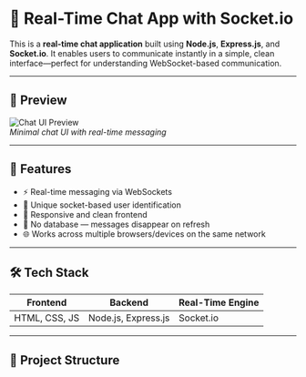 # 💬 Real-Time Chat App with Socket.io

This is a **real-time chat application** built using **Node.js**, **Express.js**, and **Socket.io**. It enables users to communicate instantly in a simple, clean interface—perfect for understanding WebSocket-based communication.

---

## 📸 Preview

![Chat UI Preview](images/chat-preview.png)  
*Minimal chat UI with real-time messaging*

---

## 🚀 Features

- ⚡ Real-time messaging via WebSockets
- 🧑 Unique socket-based user identification
- 📱 Responsive and clean frontend
- 💾 No database — messages disappear on refresh
- 🌐 Works across multiple browsers/devices on the same network

---

## 🛠️ Tech Stack

| Frontend      | Backend     | Real-Time Engine |
| ------------- | ----------- | ---------------- |
| HTML, CSS, JS | Node.js, Express.js | Socket.io        |

---

## 📁 Project Structure

